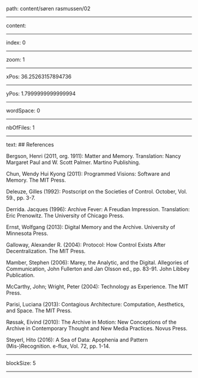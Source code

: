 path: content/søren rasmussen/02

----

content: 

----

index: 0

----

zoom: 1

----

xPos: 36.25263157894736

----

yPos: 1.7999999999999994

----

wordSpace: 0

----

nbOfFiles: 1

----

text: ## References

Bergson, Henri (2011, org. 1911): Matter and Memory. Translation: Nancy Margaret Paul and W. Scott Palmer. Martino Publishing.  
  
Chun, Wendy Hui Kyong (2011): Programmed Visions: Software and Memory. The MIT Press.  
  
Deleuze, Gilles (1992): Postscript on the Societies of Control. October, Vol. 59., pp. 3-7.  
  
Derrida. Jacques (1996): Archive Fever: A Freudian Impression. Translation: Eric Prenowitz. The University of Chicago Press.  
  
Ernst, Wolfgang (2013): Digital Memory and the Archive. University of Minnesota Press.  
  
Galloway, Alexander R. (2004): Protocol: How Control Exists After Decentralization. The MIT Press.  
  
Mamber, Stephen (2006): Marey, the Analytic, and the Digital. Allegories of Communication, John Fullerton and Jan Olsson ed., pp. 83-91. John Libbey Publication.  
  
McCarthy, John; Wright, Peter (2004): Technology as Experience. The MIT Press.  
  
Parisi, Luciana (2013): Contagious Architecture: Computation, Aesthetics, and Space. The MIT Press.  
  
Røssak, Eivind (2010): The Archive in Motion: New Conceptions of the Archive in Contemporary Thought and New Media Practices. Novus Press.  
  
Steyerl, Hito (2016): A Sea of Data: Apophenia and Pattern (Mis-)Recognition. e-flux, Vol. 72, pp. 1-14.

----

blockSize: 5

----

